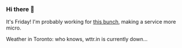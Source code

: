 ### Hi there :wave:

It's Friday! I'm probably working for [this bunch](https://github.com/kohofinancial), making a service more micro.

Weather in Toronto: who knows, wttr.in is currently down...
